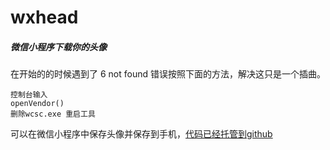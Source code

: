 # wxhead
##### 微信小程序下载你的头像
在开始的的时候遇到了 6 not found 错误按照下面的方法，解决这只是一个插曲。

```
控制台输入
openVendor() 
删除wcsc.exe 重启工具
```
可以在微信小程序中保存头像并保存到手机，[代码已经托管到github](https://github.com/SmallForest/wxhead)